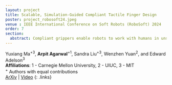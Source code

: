 ```yaml
---
layout: project
title: Scalable, Simulation-Guided Compliant Tactile Finger Design
poster: project_robosoft24.jpeg
venue : IEEE International Conference on Soft Robots (RoboSoft) 2024
order: 7
section: 
  abstract: Compliant grippers enable robots to work with humans in unstructured environments. In general, these grippers can improve with tactile sensing to estimate the state of objects around them to precisely manipulate objects. However, co-designing compliant structures with high-resolution tactile sensing is a challenging task. We propose a simulation framework for the end-to-end forward design of GelSight Fin Ray sensors. Our simulation framework consists of mechanical simulation using the finite element method (FEM) and optical simulation including physically based rendering (PBR). To simulate the fluorescent paint used in these GelSight Fin Rays, we propose an efficient method that can be directly integrated in PBR. Using the simulation framework, we investigate design choices available in the compliant grippers, namely gel pad shapes, illumination conditions, Fin Ray gripper sizes, and Fin Ray stiffness. This infrastructure enables faster design and prototype time frames of new Fin Ray sensors that have various sensing areas, ranging from 48mm x 18mm to 70mm x 35mm. Given the parameters we choose, we can thus optimize different Fin Ray designs and show their utility in grasping day-to-day objects.     
---
```

Yuxiang Ma<sup>+</sup><sup>3</sup>, **Arpit Agarwal**<sup>+</sup><sup>1</sup>, Sandra Liu<sup>+</sup><sup>3</sup>, Wenzhen Yuan<sup>2</sup>, and Edward Adelson<sup>3</sup>  
**Affiliations**: 1 - Carnegie Mellon University, 2 - UIUC, 3 - MIT  
<sup>+</sup> Authors with equal contributions  
[ArXiv](https://arxiv.org/abs/2403.04638) \|
[Video](https://www.youtube.com/watch?v=CnTUTA5cfMw)
{: .links} 